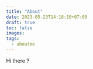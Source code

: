 ```yaml
---
title: "About"
date: 2023-05-23T14:18:10+07:00
draft: true
toc: false
images:
tags: 
  - aboutme
---
```


Hi there ? 

